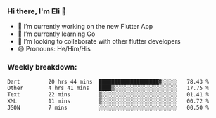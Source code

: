 ### Hi there, I'm Eli 👋
- 🔭 I’m currently working on the new Flutter App
- 🌱 I’m currently learning Go
- 🦄 I’m looking to collaborate with other flutter developers
- 😄 Pronouns: He/Him/His

### Weekly breakdown:
<!--START_SECTION:waka-->

```txt
Dart         20 hrs 44 mins  ███████████████████▓░░░░░   78.43 %
Other        4 hrs 41 mins   ████▒░░░░░░░░░░░░░░░░░░░░   17.75 %
Text         22 mins         ▒░░░░░░░░░░░░░░░░░░░░░░░░   01.41 %
XML          11 mins         ▒░░░░░░░░░░░░░░░░░░░░░░░░   00.72 %
JSON         7 mins          ░░░░░░░░░░░░░░░░░░░░░░░░░   00.50 %
```

<!--END_SECTION:waka-->
